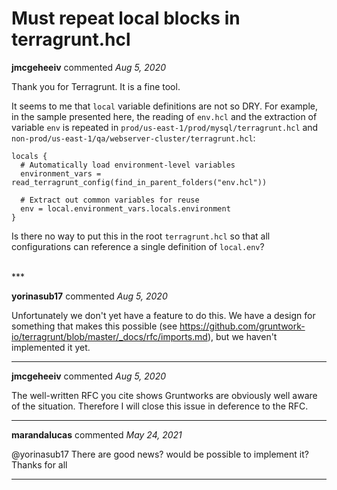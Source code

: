 # Must repeat local blocks in terragrunt.hcl

**jmcgeheeiv** commented *Aug 5, 2020*

Thank you for Terragrunt. It is a fine tool.

It seems to me that `local` variable definitions are not so DRY. For example, in the sample presented here, the reading of `env.hcl` and the extraction of variable `env` is repeated in `prod/us-east-1/prod/mysql/terragrunt.hcl` and `non-prod/us-east-1/qa/webserver-cluster/terragrunt.hcl`:
```hcl
locals {
  # Automatically load environment-level variables
  environment_vars = read_terragrunt_config(find_in_parent_folders("env.hcl"))

  # Extract out common variables for reuse
  env = local.environment_vars.locals.environment
}
```

Is there no way to put this in the root `terragrunt.hcl` so that all configurations can reference a single definition of `local.env`?

<br />
***


**yorinasub17** commented *Aug 5, 2020*

Unfortunately we don't yet have a feature to do this. We have a design for something that makes this possible (see https://github.com/gruntwork-io/terragrunt/blob/master/_docs/rfc/imports.md), but we haven't implemented it yet.
***

**jmcgeheeiv** commented *Aug 5, 2020*

The well-written RFC you cite shows Gruntworks are obviously well aware of the situation. Therefore I will close this issue in deference to the RFC.
***

**marandalucas** commented *May 24, 2021*

@yorinasub17  There are good news? would be possible to implement it? Thanks for all
***

